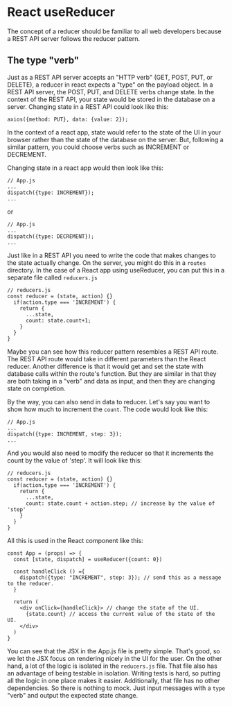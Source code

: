 # React useReducer

The concept of a reducer should be familiar to all web developers because a REST API server follows the reducer pattern.

## The type "verb"

Just as a REST API server accepts an "HTTP verb" (GET, POST, PUT, or DELETE), a reducer in react expects a "type" on the payload object. In a REST API server, the POST, PUT, and DELETE verbs change state. In the context of the REST API, your state would be stored in the database on a server. Changing state in a REST API could look like this:

    axios({method: PUT}, data: {value: 2});

In the context of a react app, state would refer to the state of the UI in your browser rather than the state of the database on the server.  But, following a similar pattern, you could choose verbs such as INCREMENT or DECREMENT. 

Changing state in a react app would then look like this:

    // App.js
    ...
    dispatch({type: INCREMENT});
    ...

or

    // App.js
    ...
    dispatch({type: DECREMENT});
    ...

Just like in a REST API you need to write the code that makes changes to the state actually change. On the server, you might do this in a `routes` directory. In the case of a React app using useReducer, you can put this in a separate file called `reducers.js`

    // reducers.js
    const reducer = (state, action) {}
      if(action.type === 'INCREMENT') {
        return {
          ...state,
          count: state.count+1;
        }
      }
    }
        
Maybe you can see how this reducer pattern resembles a REST API route. The REST API route would take in different parameters than the React reducer. Another difference is that it would get and set the state with database calls within the route's function. But they are similar in that they are both taking in a "verb" and data as input, and then they are changing state on completion.

By the way, you can also send in data to reducer. Let's say you want to show how much to increment the `count`. The code would look like this:

    // App.js
    ...
    dispatch({type: INCREMENT, step: 3});
    ...

And you would also need to modify the reducer so that it increments the count by the value of 'step'. It will look like this:

    // reducers.js
    const reducer = (state, action) {}
      if(action.type === 'INCREMENT') {
        return {
          ...state,
          count: state.count + action.step; // increase by the value of 'step'
        }
      }
    }

All this is used in the React component like this:

    const App = (props) => {
      const [state, dispatch] = useReducer({count: 0})

      const handleClick () ={
        dispatch({type: "INCREMENT", step: 3}); // send this as a message to the reducer.
      }

      return (
        <div onClick={handleClick}> // change the state of the UI.
          {state.count} // access the current value of the state of the UI.
        </div>
      )
    }


You can see that the JSX in the App.js file is pretty simple. That's good, so we let the JSX focus on rendering nicely in the UI for the user. On the other hand, a lot of the logic is isolated in the `reducers.js` file. That file also has an advantage of being testable in isolation. Writing tests is hard, so putting all the logic in one place makes it easier. Additionally, that file has no other dependencies. So there is nothing to mock. Just input messages with a `type` "verb" and output the expected state change.